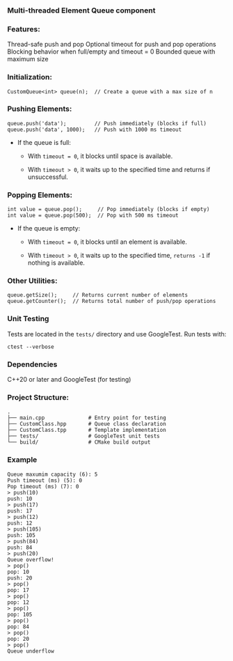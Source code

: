 ### Multi-threaded Element Queue component

### Features:

Thread-safe push and pop
Optional timeout for push and pop operations
Blocking behavior when full/empty and timeout = 0
Bounded queue with maximum size

### Initialization:
```
CustomQueue<int> queue(n);  // Create a queue with a max size of n
```
### Pushing Elements:
```
queue.push('data');         // Push immediately (blocks if full)
queue.push('data', 1000);   // Push with 1000 ms timeout
```
* If the queue is full:

    * With `timeout = 0`, it blocks until space is available.

    * With `timeout > 0`, it waits up to the specified time and returns if unsuccessful.

### Popping Elements:
```
int value = queue.pop();     // Pop immediately (blocks if empty)
int value = queue.pop(500);  // Pop with 500 ms timeout
```
* If the queue is empty:

    * With `timeout = 0`, it blocks until an element is available.

    * With `timeout > 0`, it waits up to the specified time, `returns -1` if nothing is available.

### Other Utilities:
```
queue.getSize();     // Returns current number of elements
queue.getCounter();  // Returns total number of push/pop operations
```
### Unit Testing
Tests are located in the `tests/` directory and use GoogleTest. Run tests with:
```
ctest --verbose
```
### Dependencies
C++20 or later
 and 
GoogleTest (for testing)

### Project Structure:
```
.
├── main.cpp              # Entry point for testing
├── CustomClass.hpp       # Queue class declaration
├── CustomClass.tpp       # Template implementation
├── tests/                # GoogleTest unit tests
└── build/                # CMake build output
```

### Example
```
Queue maxumim capacity (6): 5
Push timeout (ms) (5): 0
Pop timeout (ms) (7): 0
> push(10)
push: 10
> push(17)
push: 17
> push(12)
push: 12
> push(105)
push: 105
> push(84)
push: 84
> push(20)
Queue overflow!
> pop()
pop: 10
push: 20
> pop()
pop: 17
> pop()
pop: 12
> pop()
pop: 105
> pop()
pop: 84
> pop()
pop: 20
> pop()
Queue underflow
```
